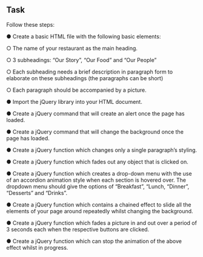 ## Task

Follow these steps:

● Create a basic HTML file with the following basic elements:

○ The name of your restaurant as the main heading.

○ 3 subheadings: “Our Story”, “Our Food” and “Our People”

○ Each subheading needs a brief description in paragraph form to elaborate on these subheadings (the paragraphs can be short)

○ Each paragraph should be accompanied by a picture.

● Import the jQuery library into your HTML document.

● Create a jQuery command that will create an alert once the page has loaded.

● Create a jQuery command that will change the background once the page has loaded.

● Create a jQuery function which changes only a single paragraph’s styling.

● Create a jQuery function which fades out any object that is clicked on.

● Create a jQuery function which creates a drop-down menu with the use of an accordion animation style when each section is hovered over. The dropdown menu should give the options of “Breakfast”, “Lunch, “Dinner”, “Desserts” and “Drinks”.

● Create a jQuery function which contains a chained effect to slide all the elements of your page around repeatedly whilst changing the background.

● Create a jQuery function which fades a picture in and out over a period of 3 seconds each when the respective buttons are clicked.

● Create a jQuery function which can stop the animation of the above effect whilst in progress.
